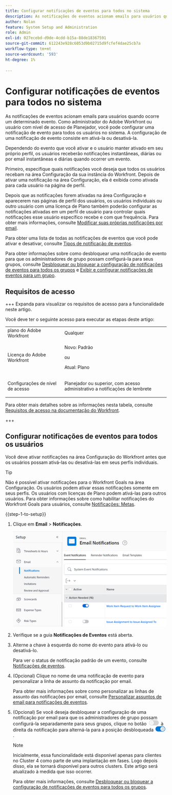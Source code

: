 ```yaml
---
title: Configurar notificações de eventos para todos no sistema
description: As notificações de eventos acionam emails para usuários quando ocorre um determinado evento. Como administrador do Adobe Workfront ou usuário com nível de acesso de Planejador, você pode configurar uma notificação de evento para todos os usuários no sistema. A configuração de uma notificação de evento consiste em ativá-la ou desativá-la.
author: Nolan
feature: System Setup and Administration
role: Admin
exl-id: 027ecebd-d9de-4cdd-b15a-88de18367591
source-git-commit: 612243e928c6053d9b02715d9fcfef4dae25cb7a
workflow-type: tm+mt
source-wordcount: '593'
ht-degree: 1%

---
```


# Configurar notificações de eventos para todos no sistema

<!-- Audited: 1/2024 -->

<!--DON'T DELETE, DRAFT OR HIDE THIS ARTICLE. IT IS LINKED TO THE PRODUCT, THROUGH THE CONTEXT SENSITIVE HELP LINKS-->

As notificações de eventos acionam emails para usuários quando ocorre um determinado evento. Como administrador do Adobe Workfront ou usuário com nível de acesso de Planejador, você pode configurar uma notificação de evento para todos os usuários no sistema. A configuração de uma notificação de evento consiste em ativá-la ou desativá-la.

<!--Alina annotation on the word "all" in 2nd sentence: abive, drafted and remains QS only-->

Dependendo do evento que você ativar e o usuário manter ativado em seu próprio perfil, os usuários receberão notificações instantâneas, diárias ou por email instantâneas e diárias quando ocorrer um evento.

Primeiro, especifique quais notificações você deseja que todos os usuários recebam na área Configuração da sua instância do Workfront. Depois de ativar uma notificação na área Configuração, ela é exibida como ativada para cada usuário na página de perfil.

Depois que as notificações forem ativadas na área Configuração e aparecerem nas páginas de perfil dos usuários, os usuários individuais ou outro usuário com uma licença de Plano também poderão configurar as notificações ativadas em um perfil de usuário para controlar quais notificações esse usuário específico recebe e com que frequência. Para obter mais informações, consulte [Modificar suas próprias notificações por email](../../../workfront-basics/using-notifications/activate-or-deactivate-your-own-event-notifications.md).

Para obter uma lista de todas as notificações de eventos que você pode ativar e desativar, consulte [Tipos de notificação de eventos](../../../administration-and-setup/manage-workfront/emails/event-notifications-available-in-wf.md).

Para obter informações sobre como desbloquear uma notificação de evento para que os administradores de grupo possam configurá-la para seus grupos, consulte [Desbloquear ou bloquear a configuração de notificações de eventos para todos os grupos](../../../administration-and-setup/manage-workfront/emails/unlock-configuration-of-event-notifications-for-groups.md) e [Exibir e configurar notificações de eventos para um grupo](../../../administration-and-setup/manage-groups/create-and-manage-groups/view-and-configure-event-notifications-group.md).

## Requisitos de acesso

+++ Expanda para visualizar os requisitos de acesso para a funcionalidade neste artigo.

Você deve ter o seguinte acesso para executar as etapas deste artigo:

<table style="table-layout:auto"> 
 <col> 
 <col> 
 <tbody> 
  <tr> 
   <td role="rowheader">plano do Adobe Workfront</td> 
   <td>Qualquer</td> 
  </tr> 
  <tr> 
   <td role="rowheader">Licença do Adobe Workfront</td> 
   <td> <p>Novo: Padrão</p>
 <p>ou</p> 
<p>Atual: Plano</p> 
</td> 
  </tr> 
  <tr> 
   <td role="rowheader">Configurações de nível de acesso</td> 
   <td> <p>Planejador ou superior, com acesso administrativo a notificações de lembrete</p> </td> 
  </tr> 
 </tbody> 
</table>

Para obter mais detalhes sobre as informações nesta tabela, consulte [Requisitos de acesso na documentação do Workfront](/help/quicksilver/administration-and-setup/add-users/access-levels-and-object-permissions/access-level-requirements-in-documentation.md).

+++

## Configurar notificações de eventos para todos os usuários

Você deve ativar notificações na área Configuração do Workfront antes que os usuários possam ativá-las ou desativá-las em seus perfis individuais.

>[!TIP]
>
>Não é possível ativar notificações para o Workfront Goals na área Configuração. Os usuários podem ativar essas notificações somente em seus perfis. Os usuários com licenças de Plano podem ativá-las para outros usuários. Para obter informações sobre como habilitar notificações do Workfront Goals para usuários, consulte [Notificações: Metas](../../../workfront-basics/using-notifications/notifications-goals.md).

{{step-1-to-setup}}

1. Clique em **Email** > **Notificações**.

   ![Área Notificações em emails de configuração](assets/notifications-area-under-setup-emails.png)


1. Verifique se a guia **Notificações de Eventos** está aberta.
1. Alterne a chave à esquerda do nome do evento para ativá-lo ou desativá-lo.

   Para ver o status de notificação padrão de um evento, consulte [Notificações de eventos](../../../workfront-basics/using-notifications/event-notifications.md).

1. (Opcional) Clique no nome de uma notificação de evento para personalizar a linha de assunto da notificação por email.

   Para obter mais informações sobre como personalizar as linhas de assunto das notificações por email, consulte [Personalizar assuntos de email para notificações de eventos](../../../administration-and-setup/manage-workfront/emails/custom-email-subjects-event-notification.md).

1. (Opcional) Se você deseja desbloquear a configuração de uma notificação por email para que os administradores de grupo possam configurá-la separadamente para seus grupos, clique no botão ![Bloquear](assets/lock-toggle-button.png) à direita da notificação para alterná-la para a posição desbloqueada ![Desbloquear alternar](assets/unlock-toggle-button.png).

   >[!NOTE]
   >
   >Inicialmente, essa funcionalidade está disponível apenas para clientes no Cluster 4 como parte de uma implantação em fases. Logo depois disso, ela se tornará disponível para outros clusters. Este artigo será atualizado à medida que isso ocorrer.

   Para obter mais informações, consulte [Desbloquear ou bloquear a configuração de notificações de eventos para todos os grupos](../../../administration-and-setup/manage-workfront/emails/unlock-configuration-of-event-notifications-for-groups.md).
